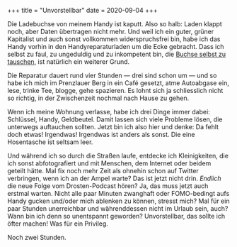 +++
title = "Unvorstellbar"
date = 2020-09-04
+++

Die Ladebuchse von meinem Handy ist kaputt. Also so halb: Laden klappt noch, aber Daten übertragen nicht mehr. Und weil ich ein guter, grüner Kapitalist und auch sonst vollkommen widerspruchsfrei bin, habe ich das Handy vorhin in den Handyreparaturladen um die Ecke gebracht. Dass ich selbst zu faul, zu ungeduldig und zu inkompetent bin, die [Buchse selbst zu tauschen](https://de.ifixit.com/Anleitung/iPhone+7+Lightning+Connector+Einheit+austauschen/78122), ist natürlich ein weiterer Grund.

<!-- more -->

Die Reparatur dauert rund vier Stunden — drei sind schon um — und so habe ich mich im Prenzlauer Berg in ein Café gesetzt, atme Autoabgase ein, lese, trinke Tee, blogge, gehe spazieren. Es lohnt sich ja schliesslich nicht so richtig, in der Zwischenzeit nochmal nach Hause zu gehen.

Wenn ich meine Wohnung verlasse, habe ich drei Dinge immer dabei: Schlüssel, Handy, Geldbeutel. Damit lassen sich viele Probleme lösen, die unterwegs auftauchen sollten. Jetzt bin ich also hier und denke: Da fehlt doch etwas! Irgendwas! Irgendwas ist anders als sonst. Die eine Hosentasche ist seltsam leer.

Und während ich so durch die Straßen laufe, entdecke ich Kleinigkeiten, die ich sonst abfotografiert und mit Menschen, dem Internet oder beidem geteilt hätte. Mal fix noch mehr Zeit als ohnehin schon auf Twitter verbringen, wenn ich an der Ampel warte? Das ist jetzt nicht drin. _Endlich_ die neue Folge vom Drosten-Podcast hören? Ja, das muss jetzt auch erstmal warten. Nicht alle paar Minuten zwanghaft oder FOMO-bedingt aufs Handy gucken und/oder mich ablenken zu können, stresst mich? Mal für ein paar Stunden unerreichbar und währenddessen nicht im Urlaub sein, auch? Wann bin ich denn so unentspannt geworden? Unvorstellbar, das sollte ich öfter machen! Was für ein Privileg.

Noch zwei Stunden.